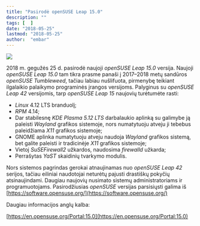 ```yaml
---
title: "Pasirodė openSUSE Leap 15.0"
description: ""
tags: [  ]
date: "2018-05-25"
lastmod: "2018-05-25"
author:  "embar"
---
```

![](/images/naujienos/openSUSE_Leap150_boot_logo.png)

2018 m. gegužės 25 d. pasirodė naujoji _openSUSE Leap 15.0_ versija. Naujoji _openSUSE Leap 15.0_ tam tikra prasme panaši į 2017–2018 metų sandūros _openSUSE Tumbleweed_, tačiau labiau nušlifuota, pirmenybę teikiant ilgalaikio palaikymo programinės įrangos versijoms. Palyginus su _openSUSE Leap 42_ versijomis, tarp _openSUSE Leap 15_ naujovių turėtumėte rasti:

*   _Linux_ 4.12 LTS branduolį;
*   _RPM_ 4.14;
*   Dar stabilesnę _KDE Plasma 5.12 LTS_ darbalaukio aplinką su galimybe ją paleisti _Wayland_ grafikos sistemoje, nors numatytuoju atveju ji tebebus paleidžiama _X11_ grafikos sistemoje;
*   GNOME aplinka numatytuoju atveju naudoja _Wayland_ grafikos sistemą, bet galite paleisti ir tradicinėje _X11_ grafikos sistemoje;
*   Vietoj _SuSEFirewall2_ užkardos, naudosima _firewalld_ užkarda;
*   Perrašytas _YaST_ skaidinių tvarkymo modulis.

Nors sistemos pagrindas gerokai atnaujinamas nuo _openSUSE Leap 42_ serijos, tačiau eiliniai naudotojai neturėtų pajusti drastiškų pokyčių atsinaujindami. Daugiau naujovių nusimato sistemų administratoriams ir programuotojams. Pasirodžiusias _openSUSE_ versijas parsisiųsti galima iš [https://software.opensuse.org/](https://software.opensuse.org/)

Daugiau informacijos anglų kalba:

[https://en.opensuse.org/Portal:15.0](https://en.opensuse.org/Portal:15.0)
